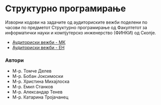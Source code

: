 # Структурно програмирање

Изворни кодови на задачите од аудиториските вежби поделени по часови 
по предметот Структурно програмирање од Факултетот за информатички науки и компјутерско инженерство (ФИНКИ) од Скопје.

* [Аудиториски вежби - МК](https://finki-mk.github.io/SP/html5/index.html)
* [Аудиториски вежби - ЕН](https://finki-mk.github.io/SP/html5/index_en.html)

### Автори 

- М-р. Томче Делев
- М-р. Бобан Јоксимоски
- М-р. Христина Михајлоска
- М-р. Емил Станков
- М-р. Александар Тенев
- М-р. Катарина Тројачанец

